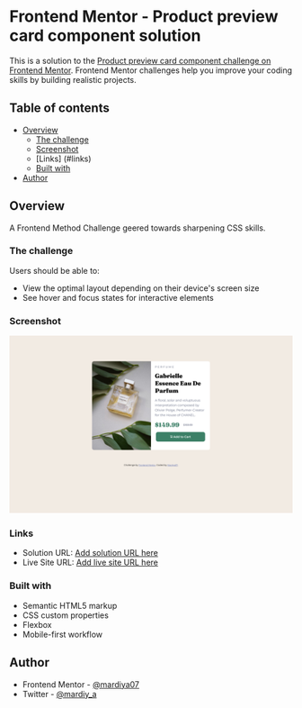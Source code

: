 # Frontend Mentor - Product preview card component solution

This is a solution to the [Product preview card component challenge on Frontend Mentor](https://www.frontendmentor.io/challenges/product-preview-card-component-GO7UmttRfa). Frontend Mentor challenges help you improve your coding skills by building realistic projects.

## Table of contents

- [Overview](#overview)
  - [The challenge](#the-challenge)
  - [Screenshot](#screenshot)
  - [Links] (#links)
  - [Built with](#built-with)
- [Author](#author)

## Overview

A Frontend Method Challenge geered towards sharpening CSS skills.

### The challenge

Users should be able to:

- View the optimal layout depending on their device's screen size
- See hover and focus states for interactive elements

### Screenshot

![Screenshot](/images/Screenshot-preview-card.png)

### Links

- Solution URL: [Add solution URL here](https://your-solution-url.com)
- Live Site URL: [Add live site URL here](https://your-live-site-url.com)

### Built with

- Semantic HTML5 markup
- CSS custom properties
- Flexbox
- Mobile-first workflow

## Author

- Frontend Mentor - [@mardiya07](https://www.frontendmentor.io/profile/yourusername)
- Twitter - [@mardiy_a](https://www.twitter.com/yourusername)
